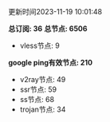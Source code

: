 更新时间2023-11-19 10:01:48

**总订阅: 36**
**总节点: 6506**
- vless节点: 9

**google ping有效节点: 210**
- v2ray节点: 49
- ssr节点: 59
- ss节点: 68
- trojan节点: 34
